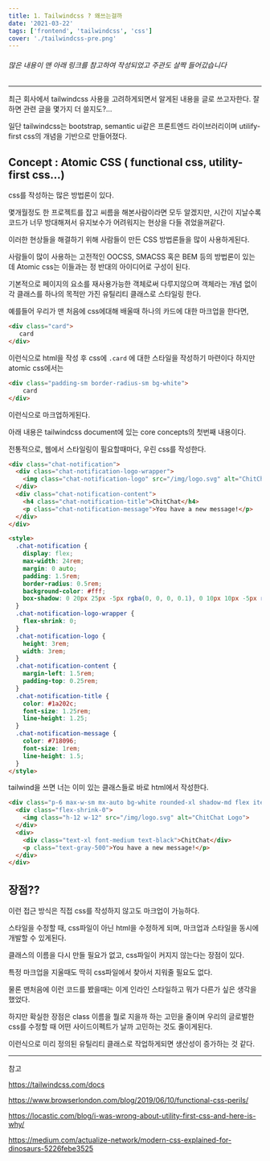 ```yaml
---
title: 1. Tailwindcss ? 왜쓰는걸까
date: '2021-03-22'
tags: ['frontend', 'tailwindcss', 'css']
cover: './tailwindcss-pre.png'
---
```


###### 많은 내용이 맨 아래 링크를 참고하여 작성되었고 주관도 살짝 들어갔습니다

---

최근 회사에서 tailwindcss 사용을 고려하게되면서 알게된 내용을 글로 쓰고자한다.  잘하면 관련 글을 몇가지 더 쓸지도?... 

일단 tailwindcss는 bootstrap, semantic ui같은 프론트엔드 라이브러리이며 utilify-first css의 개념을 기반으로 만들어졌다. 

## Concept : Atomic CSS ( functional css, utility-first css...)

css를 작성하는 많은 방법론이 있다.

몇개월정도 한 프로젝트를 잡고 씨름을 해본사람이라면 모두 알겠지만, 시간이 지날수록 코드가 너무 방대해져서 유지보수가 어려워지는 현상을 다들 겪었을꺼같다.

이러한 현상들을 해결하기 위해 사람들이 만든 CSS 방법론들을 많이 사용하게된다.

사람들이 많이 사용하는 고전적인 OOCSS, SMACSS 혹은  BEM 등의 방법론이 있는데 Atomic css는 이들과는 정 반대의 아이디어로 구성이 된다.

기본적으로 페이지의 요소를 재사용가능한 객체로써 다루지않으며 객체라는 개념 없이 각 클래스를 하나의 목적만 가진 유틸리티 클래스로 스타일링 한다.

예를들어 우리가 맨 처음에 css에대해 배울때 하나의 카드에 대한 마크업을 한다면,

```html
<div class="card">
   card
</div>
```

이런식으로 html을 작성 후 css에 `.card` 에 대한 스타일을 작성하기 마련이다 하지만 atomic css에서는

```html
<div class="padding-sm border-radius-sm bg-white">
	card
</div>
```

이런식으로 마크업하게된다. 

아래 내용은 tailwindcss document에 있는 core concepts의 첫번째 내용이다.

전통적으로, 웹에서 스타일링이 필요할때마다, 우린 css를 작성한다.

```html
<div class="chat-notification">
  <div class="chat-notification-logo-wrapper">
    <img class="chat-notification-logo" src="/img/logo.svg" alt="ChitChat Logo">
  </div>
  <div class="chat-notification-content">
    <h4 class="chat-notification-title">ChitChat</h4>
    <p class="chat-notification-message">You have a new message!</p>
  </div>
</div>

<style>
  .chat-notification {
    display: flex;
    max-width: 24rem;
    margin: 0 auto;
    padding: 1.5rem;
    border-radius: 0.5rem;
    background-color: #fff;
    box-shadow: 0 20px 25px -5px rgba(0, 0, 0, 0.1), 0 10px 10px -5px rgba(0, 0, 0, 0.04);
  }
  .chat-notification-logo-wrapper {
    flex-shrink: 0;
  }
  .chat-notification-logo {
    height: 3rem;
    width: 3rem;
  }
  .chat-notification-content {
    margin-left: 1.5rem;
    padding-top: 0.25rem;
  }
  .chat-notification-title {
    color: #1a202c;
    font-size: 1.25rem;
    line-height: 1.25;
  }
  .chat-notification-message {
    color: #718096;
    font-size: 1rem;
    line-height: 1.5;
  }
</style>
```

tailwind을 쓰면 너는 이미 있는 클래스들로 바로 html에서 작성한다.

```html
<div class="p-6 max-w-sm mx-auto bg-white rounded-xl shadow-md flex items-center space-x-4">
  <div class="flex-shrink-0">
    <img class="h-12 w-12" src="/img/logo.svg" alt="ChitChat Logo">
  </div>
  <div>
    <div class="text-xl font-medium text-black">ChitChat</div>
    <p class="text-gray-500">You have a new message!</p>
  </div>
</div>
```



## 장점??

이런 접근 방식은 직접 css를 작성하지 않고도 마크업이 가능하다. 

스타일을 수정할 때, css파일이 아닌 html을 수정하게 되며, 마크업과 스타일을 동시에 개발할 수 있게된다.

클래스의 이름을 다시 만들 필요가 없고, css파일이 커지지 않는다는 장점이 있다.

특정 마크업을 지울때도 딱히 css파일에서 찾아서 지워줄 필요도 없다.

물론 맨처음에 이런 코드를 봤을때는 이게 인라인 스타일하고 뭐가 다른가 싶은 생각을 했었다. 


하지만 확실한 장점은 class 이름을 뭘로 지을까 하는 고민을 줄이며 우리의 글로벌한 css를 수정할 때 어떤 사이드이펙트가 날까 고민하는 것도 줄이게된다.

이런식으로 미리 정의된 유틸리티 클래스로 작업하게되면 생산성이 증가하는 것 같다.



---

참고

https://tailwindcss.com/docs

https://www.browserlondon.com/blog/2019/06/10/functional-css-perils/

https://locastic.com/blog/i-was-wrong-about-utility-first-css-and-here-is-why/

https://medium.com/actualize-network/modern-css-explained-for-dinosaurs-5226febe3525


